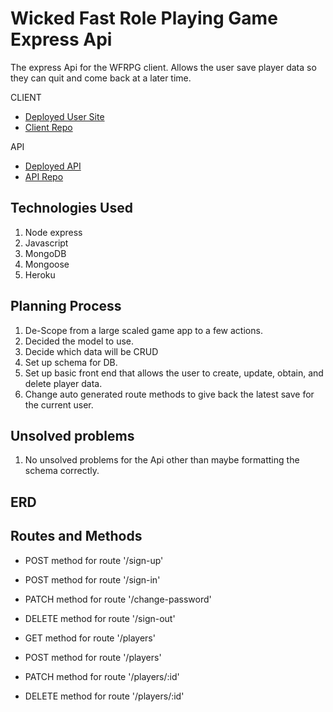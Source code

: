 # Wicked Fast Role Playing Game Express Api

The express Api for the WFRPG client. Allows the user save player data so they can quit and come back at a later time.

CLIENT
* [Deployed User Site]()
* [Client Repo](https://github.com/CP92/WFRPG-client)

API
* [Deployed API]()
* [API Repo](https://github.com/CP92/WFRPG-express-api)


## Technologies Used
1. Node express
2. Javascript
3. MongoDB
4. Mongoose
5. Heroku

## Planning Process
1. De-Scope from a large scaled game app to a few actions.
2. Decided the model to use.
3. Decide which data will be CRUD
4. Set up schema for DB.
5. Set up basic front end that allows the user to create, update, obtain, and delete player data. 
6. Change auto generated route methods to give back the latest save for the current user.

## Unsolved problems
1. No unsolved problems for the Api other than maybe formatting the schema correctly.

## ERD


## Routes and Methods
* POST method for route '/sign-up'
* POST method for route '/sign-in'
* PATCH method for route '/change-password'
* DELETE method for route '/sign-out'

* GET method for route '/players'
* POST method for route '/players'
* PATCH method for route '/players/:id'
* DELETE method for route '/players/:id'
